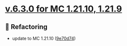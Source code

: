 # [v.6.3.0 for MC 1.21.10, 1.21.9](https://github.com/XxRexRaptorxX/AdvancedSticks/compare/v.6.3.0-dev1...v.6.3.0-dev3)

## 🔨 Refactoring

- update to MC 1.21.10 ([9e70d74](https://github.com/XxRexRaptorxX/AdvancedSticks/commit/9e70d74baa3ac319a2e7ff7993a07f0404b2f7fa))

